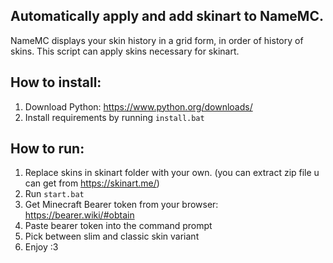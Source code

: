 ## Automatically apply and add skinart to NameMC.
NameMC displays your skin history in a grid form, in order of history of skins. This script can apply skins necessary for skinart.

## How to install:
1) Download Python: https://www.python.org/downloads/
2) Install requirements by running `install.bat`


## How to run:
1) Replace skins in skinart folder with your own. (you can extract zip file u can get from https://skinart.me/)
2) Run `start.bat`
3) Get Minecraft Bearer token from your browser: https://bearer.wiki/#obtain
5) Paste bearer token into the command prompt
6) Pick between slim and classic skin variant
7) Enjoy :3
